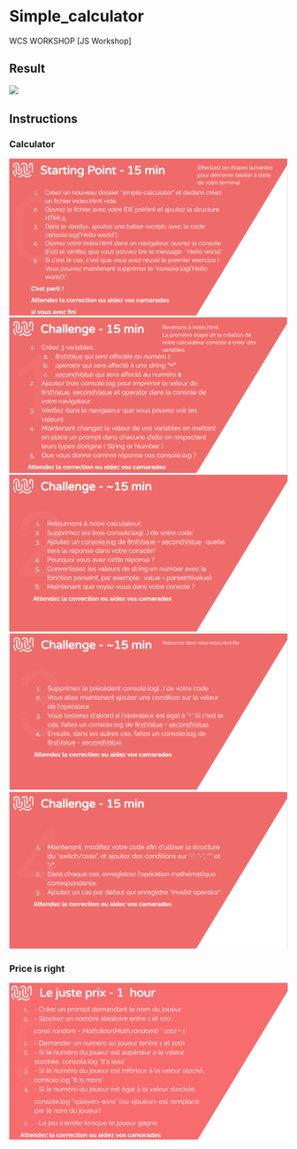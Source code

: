 # Simple_calculator
WCS WORKSHOP [JS Workshop] 

## Result

![](/screen.jpg)

## Instructions

### Calculator

<img src='/assets/readme/Challenge1.png' alt="instructions">
<img src='/assets/readme/challenge2.png' alt="instructions">
<img src='/assets/readme/challenge3.png' alt="instructions">
<img src='/assets/readme/challenge4.png' alt="instructions">
<img src='/assets/readme/challenge5.png' alt="instructions">

### Price is right

<img src='/assets/readme/juste.jpg' alt="instructions">
